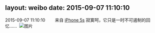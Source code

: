 layout: weibo
date: 2015-09-07 11:10:10
---
2015-09-07 11:10:10  &nbsp;&nbsp;&nbsp;&nbsp;&nbsp;&nbsp; 来自 <a href="sinaweibo://customweibosource" rel="nofollow">iPhone 5s</a>
寂寞呵，它只是一时不可遏制的回忆…… ​​​
![图片](https://ww1.sinaimg.cn/large/6d2a6003jw1evtpptro5bj20hs0dcgqc.jpg)
